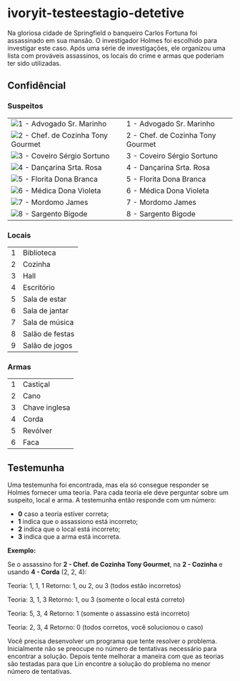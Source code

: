 # ivoryit-testeestagio-detetive

Na gloriosa cidade de Springfield o banqueiro Carlos Fortuna foi assassinado em sua mansão. O investigador Holmes foi escolhido para investigar este caso. Após uma série de investigações, ele organizou uma lista com prováveis assassinos, os locais do crime e armas que poderiam ter sido utilizadas.

## Confidêncial
### Suspeitos
|   |  |
| ------------- | ------------- |
| ![1 - Advogado Sr. Marinho](https://github.com/ivory-it/ivoryit-testeestagio-detetive/blob/master/personagem1.jpg) | 1 - Advogado Sr. Marinho  |
| ![2 - Chef. de Cozinha Tony Gourmet](https://github.com/ivory-it/ivoryit-testeestagio-detetive/blob/master/personagem2.jpg) | 2 - Chef. de Cozinha Tony Gourmet  |
| ![3 - Coveiro Sérgio Sortuno](https://github.com/ivory-it/ivoryit-testeestagio-detetive/blob/master/personagem3.jpg) | 3 - Coveiro Sérgio Sortuno  |
| ![4 - Dançarina Srta. Rosa](https://github.com/ivory-it/ivoryit-testeestagio-detetive/blob/master/personagem4.jpg) | 4 - Dançarina Srta. Rosa |
| ![5 - Florita Dona Branca](https://github.com/ivory-it/ivoryit-testeestagio-detetive/blob/master/personagem5.jpg) | 5 - Florita Dona Branca |
| ![6 - Médica Dona Violeta](https://github.com/ivory-it/ivoryit-testeestagio-detetive/blob/master/personagem6.jpg) | 6 - Médica Dona Violeta |
| ![7 - Mordomo James](https://github.com/ivory-it/ivoryit-testeestagio-detetive/blob/master/personagem7.jpg) | 7 - Mordomo James |
| ![8 - Sargento Bigode](https://github.com/ivory-it/ivoryit-testeestagio-detetive/blob/master/personagem8.jpg) | 8 - Sargento Bigode |

### Locais
|   |                 |
| - | --------------- |
| 1 | Biblioteca      |
| 2 | Cozinha         |
| 3 | Hall            |
| 4 | Escritório      |
| 5 | Sala de estar   |
| 6 | Sala de jantar  |
| 7 | Sala de música  |
| 8 | Salão de festas |
| 9 | Salão de jogos  |

### Armas
|   |               |
| - | ------------- |
| 1 | Castiçal      |
| 2 | Cano          |
| 3 | Chave inglesa |
| 4 | Corda         |
| 5 | Revólver      |
| 6 | Faca          |

## Testemunha
Uma testemunha foi encontrada, mas ela só consegue responder se Holmes fornecer uma teoria. Para cada teoria ele deve perguntar sobre um suspeito, local e arma. A testemunha então responde com um número: 
- **0** caso a teoria estiver correta;
- **1** indica que o assassiono está incorreto; 
- **2** indica que o local está incorreto;
- **3** indica que a arma está incorreta.

**Exemplo:**

Se o assassino for **2 - Chef. de Cozinha Tony Gourmet**, na **2 - Cozinha** e usando **4 - Corda** (2, 2, 4):

Teoria: 1, 1, 1
Retorno: 1, ou 2, ou 3 (todos estão incorretos) 

Teoria: 3, 1, 3
Retorno: 1, ou 3 (somente o local está correto)

Teoria: 5, 3, 4
Retorno: 1 (somente o assassino está incorreto)

Teoria: 2, 3, 4
Retorno: 0 (todos corretos, você solucionou o caso)

Você precisa desenvolver um programa que tente resolver o problema. Inicialmente não se preocupe no número de tentativas necessário para encontrar a solução. Depois tente melhorar a maneira com que as teorias são testadas para que Lin encontre a solução do problema no menor número de tentativas.
